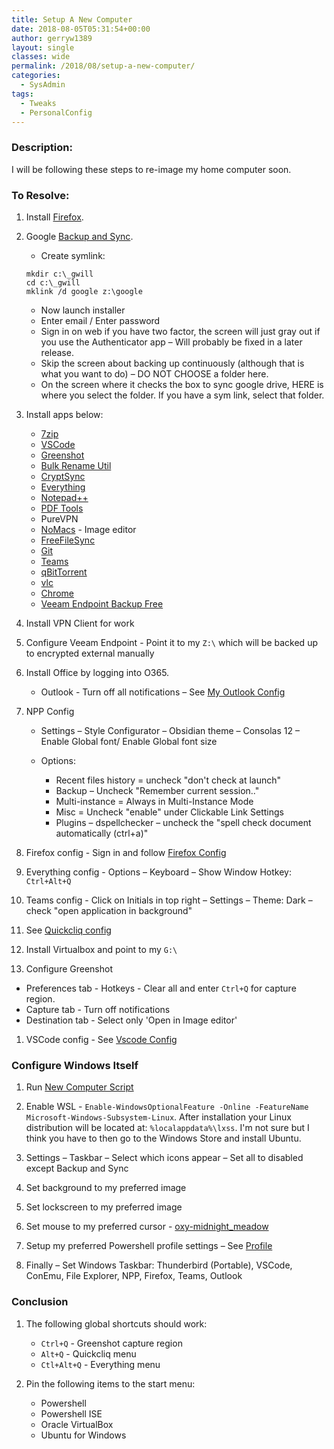 ```yaml
---
title: Setup A New Computer
date: 2018-08-05T05:31:54+00:00
author: gerryw1389
layout: single
classes: wide
permalink: /2018/08/setup-a-new-computer/
categories:
  - SysAdmin
tags:
  - Tweaks
  - PersonalConfig
---
```

<!--more-->

### Description:

I will be following these steps to re-image my home computer soon.

### To Resolve:

1. Install [Firefox](https://www.mozilla.org/en-US/firefox/new/).
2. Google [Backup and Sync](https://www.google.com/drive/download/backup-and-sync/). 

   - Create symlink: 

   ```escape
   mkdir c:\_gwill
   cd c:\_gwill
   mklink /d google z:\google
   ```

   - Now launch installer
   - Enter email / Enter password
   - Sign in on web if you have two factor, the screen will just gray out if you use the Authenticator app – Will probably be fixed in a later release.
   - Skip the screen about backing up continuously (although that is what you want to do) – DO NOT CHOOSE a folder here.
   - On the screen where it checks the box to sync google drive, HERE is where you select the folder. If you have a sym link, select that folder.

3. Install apps below:
   - [7zip](https://www.7-zip.org/)
   - [VSCode](https://code.visualstudio.com/)
   - [Greenshot](https://getgreenshot.org/)
   - [Bulk Rename Util](https://www.bulkrenameutility.co.uk/Download.php)
   - [CryptSync](https://tools.stefankueng.com/CryptSync.html)
   - [Everything](https://www.voidtools.com/)
   - [Notepad++](https://notepad-plus-plus.org/download/)
   - [PDF Tools](https://www.pdfill.com/pdf_tools_free.html)
   - PureVPN
   - [NoMacs](https://nomacs.org/) - Image editor
   - [FreeFileSync](https://freefilesync.org/)
   - [Git](https://git-scm.com/download/win)
   - [Teams](https://teams.microsoft.com/downloads)
   - [qBitTorrent](https://www.qbittorrent.org/)
   - [vlc](https://www.videolan.org/vlc/)
   - [Chrome](https://chrome.com)
   - [Veeam Endpoint Backup Free](https://www.veeam.com/windows-endpoint-server-backup-free.html)

4. Install VPN Client for work

5. Configure Veeam Endpoint - Point it to my `Z:\` which will be backed up to encrypted external manually

6. Install Office by logging into O365.
   - Outlook - Turn off all notifications – See [My Outlook Config](https://automationadmin.com/2017/05/my-outlook-config/)

7. NPP Config
   - Settings – Style Configurator – Obsidian theme – Consolas 12 – Enable Global font/ Enable Global font size
   
   - Options:
     - Recent files history = uncheck "don't check at launch"
     - Backup – Uncheck "Remember current session.."
     - Multi-instance = Always in Multi-Instance Mode
     - Misc = Uncheck "enable" under Clickable Link Settings
     - Plugins – dspellchecker – uncheck the "spell check document automatically (ctrl+a)"

8. Firefox config - Sign in and follow [Firefox Config](https://automationadmin.com//2016/10/firefox-config/)

9.  Everything config - Options – Keyboard – Show Window Hotkey: `Ctrl+Alt+Q`

10. Teams config - Click on Initials in top right – Settings – Theme: Dark – check "open application in background"

11. See [Quickcliq config](https://automationadmin.com/2017/07/quickcliq-config/)

12. Install Virtualbox and point to my `G:\`

13. Configure Greenshot
   - Preferences tab - Hotkeys - Clear all and enter `Ctrl+Q` for capture region.
   - Capture tab - Turn off notifications
   - Destination tab - Select only 'Open in Image editor'

1.  VSCode config - See [Vscode Config](https://automationadmin.com/2019/06/vscode-config)

### Configure Windows Itself

1. Run [New Computer Script](https://github.com/gerryw1389/powershell/blob/master/gwConfiguration/Public/Set-Template.ps1)

2. Enable WSL - `Enable-WindowsOptionalFeature -Online -FeatureName Microsoft-Windows-Subsystem-Linux`. After installation your Linux distribution will be located at: `%localappdata%\lxss`. I'm not sure but I think you have to then go to the Windows Store and install Ubuntu.

3. Settings – Taskbar – Select which icons appear – Set all to disabled except Backup and Sync

4. Set background to my preferred image

5. Set lockscreen to my preferred image

6. Set mouse to my preferred cursor - [oxy-midnight_meadow](https://www.deviantart.com/lavalon/art/Oxygen-Cursors-76614092)

7. Setup my preferred Powershell profile settings – See [Profile](https://github.com/gerryw1389/powershell/blob/master/Other/psprofile.ps1)

8. Finally – Set Windows Taskbar: Thunderbird (Portable), VSCode, ConEmu, File Explorer, NPP, Firefox, Teams, Outlook

### Conclusion

1. The following global shortcuts should work:
   - `Ctrl+Q` - Greenshot capture region
   - `Alt+Q` - Quickcliq menu
   - `Ctl+Alt+Q` - Everything menu

2. Pin the following items to the start menu:
   - Powershell
   - Powershell ISE
   - Oracle VirtualBox
   - Ubuntu for Windows